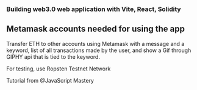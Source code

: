 ### Building web3.0 web application with Vite, React, Solidity

## Metamask accounts needed for using the app

Transfer ETH to other accounts using Metamask with a message and a keyword, list of all transactions made by the user, and show a Gif through GIPHY api that is tied to the keyword.

For testing, use Ropsten Testnet Network

Tutorial from @JavaScript Mastery
